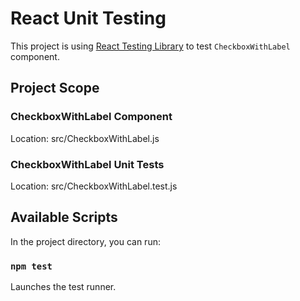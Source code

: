 # React Unit Testing

This project is using [React Testing Library](https://testing-library.com/docs/react-testing-library/intro/) to test `CheckboxWithLabel` component.

## Project Scope

### CheckboxWithLabel Component

Location: src/CheckboxWithLabel.js

### CheckboxWithLabel Unit Tests

Location: src/CheckboxWithLabel.test.js

## Available Scripts

In the project directory, you can run:

### `npm test`

Launches the test runner.
